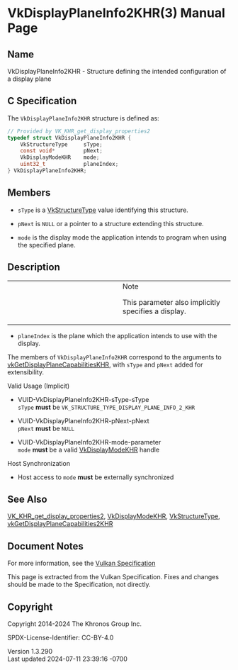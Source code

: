 # VkDisplayPlaneInfo2KHR(3) Manual Page

## Name

VkDisplayPlaneInfo2KHR - Structure defining the intended configuration
of a display plane



## <a href="#_c_specification" class="anchor"></a>C Specification

The `VkDisplayPlaneInfo2KHR` structure is defined as:

``` c
// Provided by VK_KHR_get_display_properties2
typedef struct VkDisplayPlaneInfo2KHR {
    VkStructureType     sType;
    const void*         pNext;
    VkDisplayModeKHR    mode;
    uint32_t            planeIndex;
} VkDisplayPlaneInfo2KHR;
```

## <a href="#_members" class="anchor"></a>Members

- `sType` is a [VkStructureType](https://registry.khronos.org/vulkan/specs/1.3-extensions/man/html/VkStructureType.html) value identifying
  this structure.

- `pNext` is `NULL` or a pointer to a structure extending this
  structure.

- `mode` is the display mode the application intends to program when
  using the specified plane.

## <a href="#_description" class="anchor"></a>Description

<table>
<colgroup>
<col style="width: 50%" />
<col style="width: 50%" />
</colgroup>
<tbody>
<tr>
<td class="icon"><em></em></td>
<td class="content">Note
<p>This parameter also implicitly specifies a display.</p></td>
</tr>
</tbody>
</table>

- `planeIndex` is the plane which the application intends to use with
  the display.

The members of `VkDisplayPlaneInfo2KHR` correspond to the arguments to
[vkGetDisplayPlaneCapabilitiesKHR](https://registry.khronos.org/vulkan/specs/1.3-extensions/man/html/vkGetDisplayPlaneCapabilitiesKHR.html),
with `sType` and `pNext` added for extensibility.

Valid Usage (Implicit)

- <a href="#VUID-VkDisplayPlaneInfo2KHR-sType-sType"
  id="VUID-VkDisplayPlaneInfo2KHR-sType-sType"></a>
  VUID-VkDisplayPlaneInfo2KHR-sType-sType  
  `sType` **must** be `VK_STRUCTURE_TYPE_DISPLAY_PLANE_INFO_2_KHR`

- <a href="#VUID-VkDisplayPlaneInfo2KHR-pNext-pNext"
  id="VUID-VkDisplayPlaneInfo2KHR-pNext-pNext"></a>
  VUID-VkDisplayPlaneInfo2KHR-pNext-pNext  
  `pNext` **must** be `NULL`

- <a href="#VUID-VkDisplayPlaneInfo2KHR-mode-parameter"
  id="VUID-VkDisplayPlaneInfo2KHR-mode-parameter"></a>
  VUID-VkDisplayPlaneInfo2KHR-mode-parameter  
  `mode` **must** be a valid [VkDisplayModeKHR](https://registry.khronos.org/vulkan/specs/1.3-extensions/man/html/VkDisplayModeKHR.html)
  handle

Host Synchronization

- Host access to `mode` **must** be externally synchronized

## <a href="#_see_also" class="anchor"></a>See Also

[VK_KHR_get_display_properties2](https://registry.khronos.org/vulkan/specs/1.3-extensions/man/html/VK_KHR_get_display_properties2.html),
[VkDisplayModeKHR](https://registry.khronos.org/vulkan/specs/1.3-extensions/man/html/VkDisplayModeKHR.html),
[VkStructureType](https://registry.khronos.org/vulkan/specs/1.3-extensions/man/html/VkStructureType.html),
[vkGetDisplayPlaneCapabilities2KHR](https://registry.khronos.org/vulkan/specs/1.3-extensions/man/html/vkGetDisplayPlaneCapabilities2KHR.html)

## <a href="#_document_notes" class="anchor"></a>Document Notes

For more information, see the <a
href="https://registry.khronos.org/vulkan/specs/1.3-extensions/html/vkspec.html#VkDisplayPlaneInfo2KHR"
target="_blank" rel="noopener">Vulkan Specification</a>

This page is extracted from the Vulkan Specification. Fixes and changes
should be made to the Specification, not directly.

## <a href="#_copyright" class="anchor"></a>Copyright

Copyright 2014-2024 The Khronos Group Inc.

SPDX-License-Identifier: CC-BY-4.0

Version 1.3.290  
Last updated 2024-07-11 23:39:16 -0700
